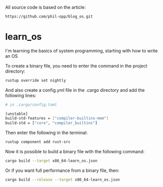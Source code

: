 All source code is based on the article:
```bash
https://github.com/phil-opp/blog_os.git
```

# learn_os
I'm learning the basics of system programming, starting with how to write an OS

To create a binary file, you need to enter the command in the project directory:
```bash
rustup override set nightly
```

And also create a config.yml file in the .cargo directory and add the following lines:
```bash
# in .cargo/config.toml

[unstable]
build-std-features = ["compiler-builtins-mem"]
build-std = ["core", "compiler_builtins"]
```

Then enter the following in the terminal:
```bash
rustup component add rust-src
```

Now it is possible to build a binary file with the following command:
```bash
cargo build --target x86_64-learn_os.json
```
Or if you want full performance from a binary file, then:
```bash
cargo build --release --target x86_64-learn_os.json
```
